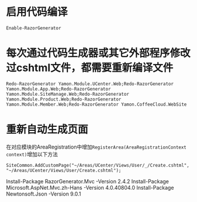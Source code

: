 ﻿# 启用代码编译
```
Enable-RazorGenerator
```
# 每次通过代码生成器或其它外部程序修改过cshtml文件，都需要重新编译文件
```
Redo-RazorGenerator Yamon.Module.UCenter.Web;Redo-RazorGenerator Yamon.Module.App.Web;Redo-RazorGenerator Yamon.Module.SiteManage.Web;Redo-RazorGenerator Yamon.Module.Product.Web;Redo-RazorGenerator Yamon.Module.Member.Web;Redo-RazorGenerator Yamon.CoffeeCloud.WebSite

```

# 重新自动生成页面
在对应模块的AreaRegistration中增加`RegisterArea(AreaRegistrationContext context)`增加以下方法

```
SiteCommon.AddCustomPage("~/Areas/UCenter/Views/User/_/Create.cshtml", "~/Areas/UCenter/Views/User/Create.cshtml");

```

Install-Package RazorGenerator.Mvc -Version 2.4.2
Install-Package Microsoft.AspNet.Mvc.zh-Hans -Version 4.0.40804.0
Install-Package Newtonsoft.Json -Version 9.0.1

